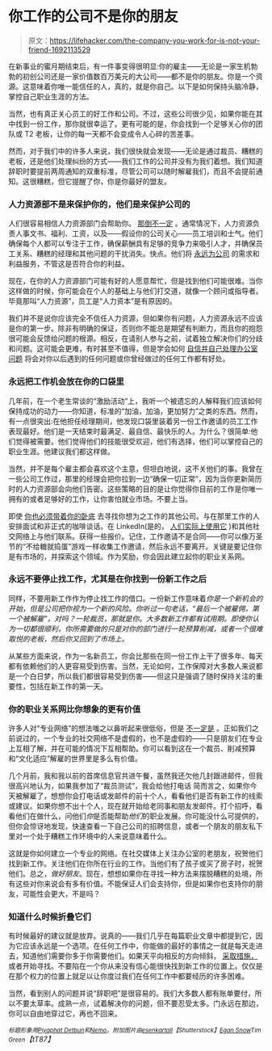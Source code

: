 # 你工作的公司不是你的朋友

> 原文：<https://lifehacker.com/the-company-you-work-for-is-not-your-friend-1692113529>

在新事业的蜜月期结束后，有一件事变得很明显:你的雇主——无论是一家生机勃勃的初创公司还是一家价值数百万美元的大公司——都不是你的朋友。你是一个资源。这意味着你唯一能信任的人，真的，就是你自己。以下是如何保持头脑冷静，掌控自己职业生涯的方法。



当然，也有真正关心员工的好工作和公司。不过，这些公司很少见，如果你能在其中找到一份工作，那你就很幸运了。更有可能的是，你会找到一个足够关心你的团队或 T2 老板，让你的每一天都不会变成令人心碎的苦差事。

然而，对于我们中的许多人来说，我们很快就会发现——无论是通过裁员、糟糕的老板，还是他们处理纠纷的方式——我们工作的公司并没有为我们着想。我们知道辞职时要提前两周通知的双重标准，尽管公司可以随时解雇我们，而且不会提前通知。这很糟糕，但它提醒了你，你是你最好的盟友。

### 人力资源部不是来保护你的，他们是来保护公司的

人们很容易相信人力资源部门会帮助你。 [那倒不一定](https://lifehacker.com/understand-what-your-companys-hr-department-will-and-w-951450872) 。通常情况下，人力资源负责人事文书、福利、工资，以及——假设你的公司关心——员工培训和士气。他们确保每个人都可以专注于工作，确保薪酬具有足够的竞争力来吸引人才，并确保员工关系、糟糕的经理和其他问题的干扰消失。快点。他们将 [永远为公司](http://money.usnews.com/money/blogs/outside-voices-careers/2013/07/29/5-secrets-you-should-know-about-hr) 的需求和利益服务，不管这是否符合你的利益。

现在，在你的人力资源部门可能有好的人愿意帮忙，但是找到他们可能很难。当你这样做的时候，你可能会在个人的基础上与他们打交道，就像一个顾问或指导者。毕竟那叫“人力资源”，员工是“人力资本”是有原因的。

我们并不是说你应该完全不信任人力资源，但如果你有问题，人力资源永远不应该是你的第一步。除非有明确的保证，否则你不能总是期望有判断力，而且你的抱怨很可能会反馈给问题的根源。相反，在请别人参与之前，试着独立解决你们的分歧和问题。这可能会更难，有时甚至不值得，但是学会如何 [自信并自己处理办公室问题](https://lifehacker.com/be-assertive-not-aggressive-to-get-what-you-need-at-w-5808438) 将会对你以后遇到的任何问题或你曾经做过的任何工作都有好处。

### 永远把工作机会放在你的口袋里

几年前，在一个老生常谈的“激励活动”上，我听一个被遗忘的人解释我们应该如何保持成功的动力——你知道，标准的“加油，加油，更加努力”之类的东西。然而，有一点很突出:在他担任经理期间，他发现口袋里装着另一份工作邀请的员工工作表现最好。他们是一天结束时最满足、最自信、最快乐的人。为什么？很简单:他们觉得被需要。他们觉得他们的技能很受欢迎，他们有选择，他们可以掌控自己的职业生涯。他建议我们都这样做。

当然，并不是每个雇主都会喜欢这个主意，但坦白地说，这不关他们的事。我曾在一些公司工作过，那里的经理会把你拉到一边“确保一切正常”，因为当你更新简历时的人力资源部会向他们告密。这些策略的目的是让你觉得你目前的工作是你唯一拥有的或者足够好的工作，让你害怕就业市场。不要上当。

即使 [你也必须带着你的卧底](https://lifehacker.com/how-to-keep-your-job-search-secret-5951684) 去寻找你想为之工作的其他公司。与在那里工作的人安排面试和非正式的咖啡谈话。在 LinkedIn(是的， [人们实际上使用它](http://lifehacker.com/how-recruiters-really-look-at-your-linkedin-profile-and-1580589303) )和其他社交网络上与他们联系。获得一些报价。记住，工作邀请不是合同——你可以像万圣节的“不给糖就捣蛋”游戏一样收集工作邀请，然后永远不要离开。关键是要记住你是有市场的，并探索这个领域。作为奖励，你会因此建立起你的职业关系网。

### 永远不要停止找工作，尤其是在你找到一份新工作之后

同样，不要用新工作作为停止找工作的借口。一份新工作意味着*你是一个新机会的开始，但是公司把你视为一个新的风险。你听过一句老话，“最后一个被雇佣，第一个被解雇”，对吗？一轮裁员，那就是你。大多数新工作都有试用期。即使你认为一切都很顺利，你所需要做的只是对你的部门进行一轮预算削减，或者一个很难取悦的老板，然后你又回到了市场上。*

从某些方面来说，作为一名新员工，你会比那些在同一份工作上干了很多年、每天都有依赖他们的人更容易受到伤害。当然，无论如何，工作保障对大多数人来说都是一个白日梦，所以我们都很容易受到伤害——但这只是强调了随时保持关注的重要性，包括在新工作的第一天。

### 你的职业关系网比你想象的更有价值

许多人对“专业网络”的想法嗤之以鼻听起来很低俗，但是 [不一定是](https://lifehacker.com/how-to-skip-the-sleaze-and-build-a-real-professional-ne-510256651) 。正如我们之前说过的，一个专业的社交网络不是虚假的，也不是虚假的——只是朋友们在专业上互相了解，并在可能的情况下互相帮助。你可以看到这在一个裁员、削减预算和“文化适应”解雇的世界里是多么有价值。

几个月前，我和我以前的首席信息官共进午餐，虽然我还欠他几封跟进邮件，但我很高兴地认为，如果我参加了“裁员测试”，我会给他打电话 简而言之，如果你今天被解雇了，想想你会打电话或发邮件的前十个人，看看他们是否有新工作的线索或建议。如果你想不出十个人，现在就开始给老同事和朋友发邮件。打个招呼，看看他们在做什么，问他们*你*是否能帮助*他们*的职业发展。你可能没什么可提供的，但你会惊讶地发现，快速查看一下自己公司的招聘信息，或者一个朋友的朋友私下里对一个处于糟糕工作环境中的人来说意味着什么。

这就是你如何建立一个专业的网络。在社交媒体上关注办公室的老朋友，祝贺他们找到新工作。关注他们在你所在行业的工作。当他们有了孩子或买了房子时，祝贺他们。总之，*做好朋友*。现在，想想如果你在寻找一种方法来摆脱糟糕的处境，所有这些对你来说会有多有价值。不能保证人们会支持你，但是如果你也支持你的朋友，可能性会更大，不是吗？

### 知道什么时候折叠它们

有时候最好的建议就是放弃。说真的——我们几乎在每篇职业文章中都提到它，因为它应该永远是一个选项。在任何工作中，你能做的最好的事情之一就是每天走进去，知道他们需要你多于你需要他们。如果天平向相反的方向倾斜， [采取措施，](https://lifehacker.com/how-to-make-yourself-indispensable-at-work-1113590784) 或者开始寻找。不要陷在一个你从来没有信心能很快找到新工作的位置上。仅仅是在那个权力的位置上就足以让你度过我们在任何工作中都要经历的许多困难。

当然，看到别人的问题并说“辞职吧”是很容易的。我们大多数人都有账单要付，所以不要太草率。成熟一点，试着解决你的问题，但不要忍受太多。门永远在那边，你可以自由地穿过它，再也不回来。

<small>*标题形象用*</small>[<small>*Piyaphat Detbun*</small>](http://www.shutterstock.com/pic-259089254/stock-vector-big-boss-is-looking-down-a-small-little-businessman.html?src=2IsinQedxfqD7p_TFoOTOQ-1-96)<small>*和*</small>[<small>*Nemo*</small>](http://pixabay.com/en/pin-location-map-icon-navigation-308802/)<small>*。附加图片由*</small>[<small>*esenkartall*</small>](http://www.shutterstock.com/pic.mhtml?id=234982984&src=id)<small>*【Shutterstock】*</small>[<small>*Egan Snow*</small>](https://www.flickr.com/photos/egansnow/268912393)<small></small>*<small>*Tim Green*</small>【tT87】*